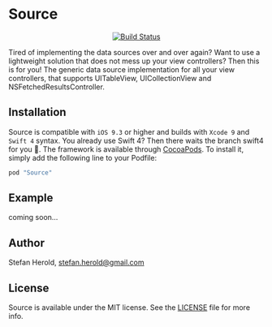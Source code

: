 # Source

<p align="center">
<a href="https://www.bitrise.io/app/bcaeb2dd1f4e5ee4"><img alt="Build Status" src="https://www.bitrise.io/app/bcaeb2dd1f4e5ee4/status.svg?token=zxAKGpqmEgoj6S215TQFjg&branch=master"/></a>
</p>

Tired of implementing the data sources over and over again? Want to use a lightweight solution that does not mess up your view controllers? Then this is for you! The generic data source implementation for all your view controllers, that supports UITableView, UICollectionView and NSFetchedResultsController.

## Installation

Source is compatible with `iOS 9.3` or higher and builds with `Xcode 9` and `Swift 4` syntax. You already use Swift 4? Then there waits the branch swift4 for you 💪. The framework is available through [CocoaPods](http://cocoapods.org). To install it, simply add the following line to your Podfile:

```ruby
pod "Source"
```

## Example
coming soon...

## Author

Stefan Herold, stefan.herold@gmail.com

## License

Source is available under the MIT license. See the [LICENSE](LICENSE.md) file for more info.
